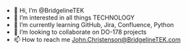 - 👋 Hi, I’m @BridgelineTEK
- 👀 I’m interested in all things TECHNOLOGY
- 🌱 I’m currently learning GitHub, Jira, Confluence, Python
- 💞️ I’m looking to collaborate on DO-178 projects
- 📫 How to reach me John.Christenson@BridgelineTEK.com

<!---
BridgelineTEK/BridgelineTEK is a ✨ special ✨ repository because its `README.md` (this file) appears on your GitHub profile.
You can click the Preview link to take a look at your changes.
--->
